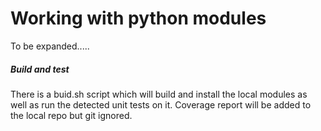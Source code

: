 # Working with python modules

To be expanded..... 
##### Build and test

There is a buid.sh script which will build and install the local modules as well as run the detected unit tests on it. Coverage report will be added to the local repo but git ignored. 



